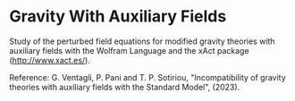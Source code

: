 # Gravity With Auxiliary Fields

Study of the perturbed field equations for modified gravity theories with auxiliary fields with the Wolfram Language and the xAct package (http://www.xact.es/).

Reference: G. Ventagli, P. Pani and T. P. Sotiriou, "Incompatibility of gravity theories with auxiliary fields with the Standard Model", (2023).
